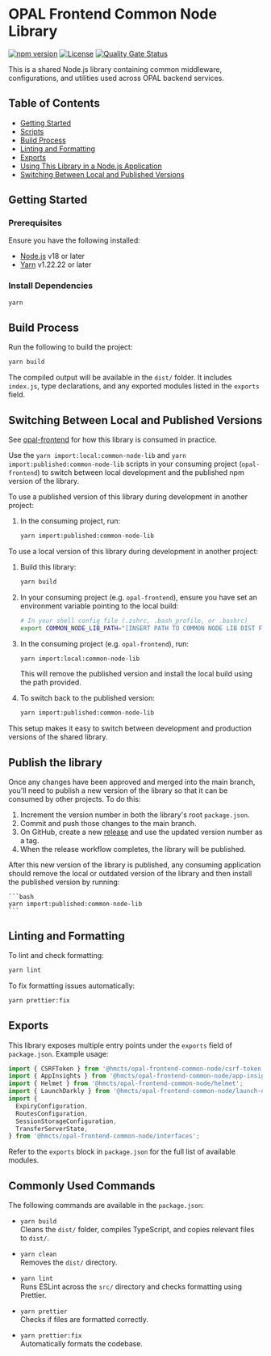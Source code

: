 # OPAL Frontend Common Node Library
[![npm version](https://img.shields.io/npm/v/@hmcts/opal-frontend-common-node)](https://www.npmjs.com/package/@hmcts/opal-frontend-common-node)
[![License](https://img.shields.io/npm/l/@hmcts/opal-frontend-common-node)](https://github.com/hmcts/opal-frontend-common-node-lib/blob/main/LICENSE)
[![Quality Gate Status](https://sonarcloud.io/api/project_badges/measure?project=hmcts_opal-frontend-common-node-lib&metric=alert_status)](https://sonarcloud.io/summary/new_code?id=hmcts_opal-frontend-common-node-lib)

This is a shared Node.js library containing common middleware, configurations, and utilities used across OPAL backend services.

## Table of Contents

- [Getting Started](#getting-started)
- [Scripts](#scripts)
- [Build Process](#build-process)
- [Linting and Formatting](#linting-and-formatting)
- [Exports](#exports)
- [Using This Library in a Node.js Application](#using-this-library-in-a-nodejs-application)
- [Switching Between Local and Published Versions](#switching-between-local-and-published-versions)

## Getting Started

### Prerequisites

Ensure you have the following installed:

- [Node.js](https://nodejs.org/) v18 or later
- [Yarn](https://classic.yarnpkg.com/) v1.22.22 or later

### Install Dependencies

```bash
yarn
```

## Build Process

Run the following to build the project:

```bash
yarn build
```

The compiled output will be available in the `dist/` folder. It includes `index.js`, type declarations, and any exported modules listed in the `exports` field.

## Switching Between Local and Published Versions

See [opal-frontend](https://github.com/hmcts/opal-frontend) for how this library is consumed in practice.

Use the `yarn import:local:common-node-lib` and `yarn import:published:common-node-lib` scripts in your consuming project (`opal-frontend`) to switch between local development and the published npm version of the library.

To use a published version of this library during development in another project:
1. In the consuming project, run:
    ```bash
    yarn import:published:common-node-lib
    ```

To use a local version of this library during development in another project:

1. Build this library:
    ```bash
    yarn build
    ```

2. In your consuming project (e.g. `opal-frontend`), ensure you have set an environment variable pointing to the local build:

    ```bash
    # In your shell config file (.zshrc, .bash_profile, or .bashrc)
    export COMMON_NODE_LIB_PATH="[INSERT PATH TO COMMON NODE LIB DIST FOLDER]"
    ```

3. In the consuming project (e.g. `opal-frontend`), run:
    ```bash
    yarn import:local:common-node-lib
    ```

    This will remove the published version and install the local build using the path provided.

4. To switch back to the published version:
    ```bash
    yarn import:published:common-node-lib
    ```

This setup makes it easy to switch between development and production versions of the shared library.

## Publish the library

Once any changes have been approved and merged into the main branch, you'll need to publish a new version of the library so that it can be consumed by other projects. To do this:

1. Increment the version number in both the library's root `package.json`.
2. Commit and push those changes to the main branch.
3. On GitHub, create a new [release](https://github.com/hmcts/opal-frontend-common-node-lib/releases) and use the updated version number as a tag.
4. When the release workflow completes, the library will be published.

After this new version of the library is published, any consuming application should remove the local or outdated version of the library and then install the published version by running:

    ```bash
    yarn import:published:common-node-lib
    ```

## Linting and Formatting

To lint and check formatting:

```bash
yarn lint
```

To fix formatting issues automatically:

```bash
yarn prettier:fix
```

## Exports

This library exposes multiple entry points under the `exports` field of `package.json`. Example usage:

```ts
import { CSRFToken } from '@hmcts/opal-frontend-common-node/csrf-token';
import { AppInsights } from '@hmcts/opal-frontend-common-node/app-insights';
import { Helmet } from '@hmcts/opal-frontend-common-node/helmet';
import { LaunchDarkly } from '@hmcts/opal-frontend-common-node/launch-darkly';
import {
  ExpiryConfiguration,
  RoutesConfiguration,
  SessionStorageConfiguration,
  TransferServerState,
} from '@hmcts/opal-frontend-common-node/interfaces';
```

Refer to the `exports` block in `package.json` for the full list of available modules.

## Commonly Used Commands

The following commands are available in the `package.json`:

- `yarn build`  
  Cleans the `dist/` folder, compiles TypeScript, and copies relevant files to `dist/`.

- `yarn clean`  
  Removes the `dist/` directory.

- `yarn lint`  
  Runs ESLint across the `src/` directory and checks formatting using Prettier.

- `yarn prettier`  
  Checks if files are formatted correctly.

- `yarn prettier:fix`  
  Automatically formats the codebase.